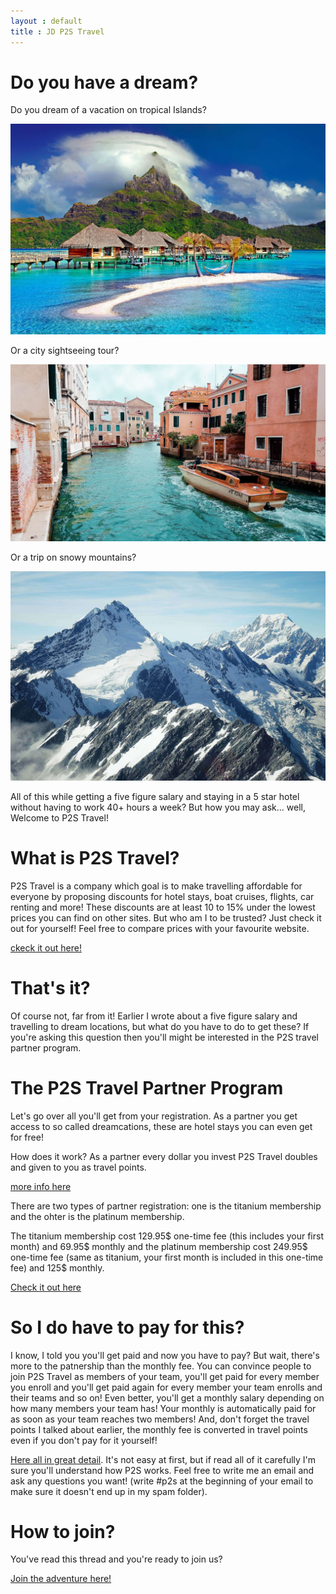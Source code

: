 ```yaml
---
layout : default
title : JD P2S Travel
---
```


# Do you have a dream?

Do you dream of a vacation on tropical Islands?

<img class="d-block w-100 img-fluid" src="/assets/cottages-beach-r.jpg" alt="">

Or a city sightseeing tour?

<img class="d-block w-100 img-fluid" src="/assets/orange-powerboat-r.jpg" alt="">

Or a trip on snowy mountains?

<img class="d-block w-100 img-fluid" src="/assets/mountains-r.jpg" alt="">

All of this while getting a five figure salary and staying in a 5 star hotel without having to work 40+ hours a week? But how you may ask... well, Welcome to P2S Travel!

# What is P2S Travel?

P2S Travel is a company which goal is to make travelling affordable for everyone by proposing discounts for hotel stays, boat cruises, flights, car renting and more! These discounts are at least 10 to 15% under the lowest prices you can find on other sites. But who am I to be trusted? Just check it out for yourself! Feel free to compare prices with your favourite website.

[ckeck it out here!](https://thehotelsite.com/jdtravelp2s)

# That's it?

Of course not, far from it! Earlier I wrote about a five figure salary and travelling to dream locations, but what do you have to do to get these? If you're asking this question then you'll might be interested in the P2S travel partner program. 

# The P2S Travel Partner Program

Let's go over all you'll get from your registration. As a partner you get access to so called dreamcations, these are hotel stays you can even get for free! 

How does it work? As a partner every dollar you invest P2S Travel doubles and given to you as travel points. 

[more info here](https://p2stravel.com/jdtravelp2s)

There are two types of partner registration: one is the titanium membership and the ohter is the platinum membership.

The titanium membership cost 129.95$ one-time fee (this includes your first month) and 69.95$ monthly and the platinum membership cost 249.95$ one-time fee (same as titanium, your first month is included in this one-time fee) and 125$ monthly.

[Check it out here](https://p2stravel.com/join/jdtravelp2s)

# So I do have to pay for this?

I know, I told you you'll get paid and now you have to pay? But wait, there's more to the patnership than the monthly fee. You  can convince people to join P2S Travel as members of your team, you'll get paid for every member you enroll and you'll get paid again for every member your team enrolls and their teams and so on! Even better, you'll get a monthly salary depending on how many members your team has! Your monthly is automatically paid for as soon as your team reaches two members! And, don't forget the travel points I talked about earlier, the monthly fee is converted in travel points even if you don't pay for it yourself!

[Here all in great detail](http://global.paid2save.com/include/compplan.pdf). It's not easy at first, but if read all of it carefully I'm sure you'll understand how P2S works. Feel free to write me an email and ask any questions you want! (write #p2s at the beginning of your email to make sure it doesn't end up in my spam folder).

# How to join?

You've read this thread and you're ready to join us?

[Join the adventure here!](https://p2stravel.com/join/jdtravelp2s)



